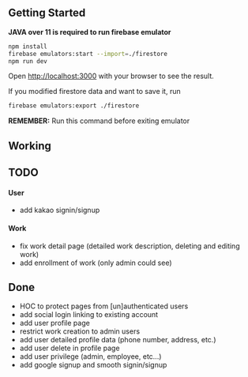 ## Getting Started

**JAVA over 11 is required to run firebase emulator**

```bash
npm install
firebase emulators:start --import=./firestore
npm run dev
```

Open [http://localhost:3000](http://localhost:3000) with your browser to see the result.


If you modified firestore data and want to save it, run
```bash
firebase emulators:export ./firestore
```
**REMEMBER:** Run this command before exiting emulator

## Working

## TODO

#### User
- add kakao signin/signup

#### Work
- fix work detail page (detailed work description, deleting and editing work)
- add enrollment of work (only admin could see)

## Done
- HOC to protect pages from [un]authenticated users
- add social login linking to existing account
- add user profile page
- restrict work creation to admin users
- add user detailed profile data (phone number, address, etc.)
- add user delete in profile page
- add user privilege (admin, employee, etc...)
- add google signup and smooth signin/signup